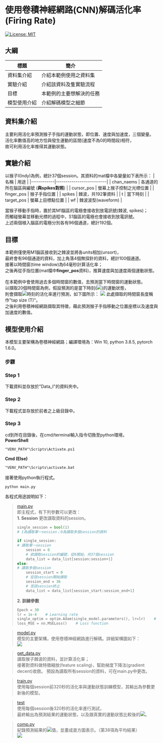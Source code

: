 
# 使用卷積神經網路(CNN)解碼活化率(Firing Rate)
[![License: MIT](https://img.shields.io/badge/License-MIT-yellow.svg)](https://opensource.org/licenses/MIT)
## 大綱

|標題|簡介|
|------------|-------------------------|
| 資料集介紹 | 介紹本範例使用之資料集 |
| 實驗介紹 | 介紹該資料及隻實驗流程 |
| 目標 | 本範例的主要想解決的任務   |
| 模型使用介紹 | 介紹解碼模型之細節  |

## 資料集介紹

主要利用活化率預測猴子手指的運動狀態，即位置、速度與加速度，三個變量。\
活化率數值高的地方恰與發生運動的區間(速度不為0的時間段)相符，\
故可利用活化率推得其運動狀態。

## 實驗介紹

以猴子I(Indy)為例，總計37個session。其資料的mat檔中各變量如下表所示：
| 名稱 | 用途   |
|------------|--------------------------|
| chan_naems | 各通道的所在腦區與編號 (**與spikes對照**)   |
| cursor_pos | 螢幕上猴子控制之光標位置 |
| finger_pos | 猴子手指位置             |
| spikes     | 棘波，共192筆資料         |
| t          | 當下時刻                 |
| target_pos | 螢幕上目標點位置         |
| wf         | 棘波波型(waveform)       |

當猴子移動手指時，置於其M1腦區的電極會接收到放電訊號(棘波, spikes)；\
而觸碰螢幕並移動光標的過程中，S1腦區的電極也會接收到放電訊號。\
上述兩個植入腦區的電極分別各有96個通道，總計192個。

## 目標

本範例僅使用M1腦區接收到之棘波並將各units相加(unsort)，\
最終會有96個通道的資料，加上角落4個無探針的資料，總計100個通道。\
接著以時間窗(time window)為64毫秒計算活化率；\
之後再從手指位置(mat檔中**finger_pos**資料)，推算速度與加速度兩個運動狀態。\
\
在本範例中會使用過去多個時間窗的數值，去預測當下時間窗的運動狀態。\
以擷取20個時間窗為例，假設預測的是當下時刻(<img src="http://chart.googleapis.com/chart?cht=tx&chl= ${t}$" style="border:none;">)的運動狀態，\
則會擷取<img src="http://chart.googleapis.com/chart?cht=tx&chl= ${(t-20}\sim{t)}$" style="border:none;">時刻的活化率進行預測，如下圖所示：
<img src=https://i.imgur.com/RanhWOs.png>
此處擷取的時間窗長度稱作"tap size (T)"。\
之後利用卷積神經網路擷取其特徵，藉此預測猴子手指移動之位置座標以及速度與加速度的數值。

## 模型使用介紹

本模型主要架構為卷積神經網路；編譯環境為：Win 10, python 3.8.5, pytorch 1.6.0。

### 步驟
### Step 1
下載資料並存放於"Data_I"的資料夾中。

### Step 2
下載程式並存放於前者之上級目錄中。

### Step 3
cd到所在目錄後，在cmd/terminal輸入指令切換至python環境，\
**PowerShell**
```ps
"VENV_PATH"\Scripts\Activate.ps1
```
**Cmd (Else)**
```ps
"VENV_PATH"\Scripts\activate.bat
```
接著使用python執行程式。
```ps
python main.py
```
各程式用途說明如下：
> [main.py](https://github.com/Abner0627/nc_lab_abner/blob/main/main.py)\
> 即主程式，有下列參數可以更改：\
> **1. Session**
> 更改讀取資料的session。
>  ```python
> single_session = bool(1)
> # 1為讀取單一session；0為讀取多個session的資料
> ```
> ```python
> if single_session:    
> # 讀取單一session
>     session = 0    
>     # 欲讀取session的編號，從0開始，共37個session
>     data_list = data_list[session:session+1]
> else:    
> # 讀取多個session
>     session_start = 0
>     # 從該session開始讀取
>     session_end = 36
>     # 至該session終止
>     data_list = data_list[session_start:session_end+1]
> ```
> **2. 訓練參數**
> ```python
> Epoch = 30
> lr = 1e-4    # Learning rate
> single_optim = optim.Adam(single_model.parameters(), lr=lr)    # Optimizer
> loss_MSE = nn.MSELoss()    # Loss function
> ```


> [model.py](https://github.com/Abner0627/nc_lab_abner/blob/main/model.py)\
> 模型的主要架構，使用卷積神經網路進行解碼。詳細架構圖如下：\
> <img src=https://i.imgur.com/c3IdQDs.png>


> [get_data.py](https://github.com/Abner0627/nc_lab_abner/blob/main/get_data.py)\
> 讀取猴子棘波的資料，並計算活化率；\
> 接著對資料做特徵縮放(feature scaling)，幫助梯度下降法(gradient decent)收斂。
> 預設為讀取所有session的資料，可在main.py中更改。


> [train.py](https://github.com/Abner0627/nc_lab_abner/blob/main/train.py)\
> 使用每個session前320秒的活化率與運動狀態訓練模型，其輸出為參數更新後的模型。


> [test](https://github.com/Abner0627/nc_lab_abner/blob/main/main.py#L96)\
> 使用每個session後320秒的活化率進行測試，\
> 最終輸出為預測結果的運動狀態，以及跟真實的運動狀態比較後的<img src="http://chart.googleapis.com/chart?cht=tx&chl= $R^2$" style="border:none;">。


> [comp.py](https://github.com/Abner0627/nc_lab_abner/blob/main/comp.py)\
> 紀錄預測結果的<img src="http://chart.googleapis.com/chart?cht=tx&chl= $R^2$" style="border:none;">值，並畫成直方圖表示。（第38項為平均結果）\
> <img src=https://i.imgur.com/cWZCfKS.png>
